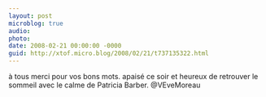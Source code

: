 ```yaml
---
layout: post
microblog: true
audio: 
photo: 
date: 2008-02-21 00:00:00 -0000
guid: http://xtof.micro.blog/2008/02/21/t737135322.html
---
```

à tous merci pour vos bons mots. apaisé ce soir et heureux de retrouver le sommeil avec le calme de Patricia Barber.  @VEveMoreau
